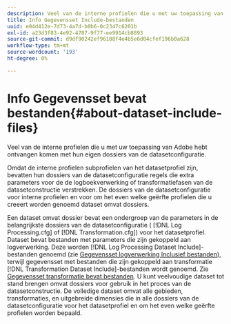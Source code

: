 ```yaml
---
description: Veel van de interne profielen die u met uw toepassing van Adobe hebt ontvangen komen met hun eigen dossiers van de datasetconfiguratie.
title: Info Gegevensset Include-bestanden
uuid: e04d412e-7d73-4a7d-b0b6-0c2347c6201b
exl-id: a23d3f83-4e92-4787-9f77-ee9914cb8893
source-git-commit: d9df90242ef96188f4e4b5e6d04cfef196b0a628
workflow-type: tm+mt
source-wordcount: '193'
ht-degree: 0%

---
```


# Info Gegevensset bevat bestanden{#about-dataset-include-files}

Veel van de interne profielen die u met uw toepassing van Adobe hebt ontvangen komen met hun eigen dossiers van de datasetconfiguratie.

Omdat de interne profielen subprofielen van het datasetprofiel zijn, bevatten hun dossiers van de datasetconfiguratie regels die extra parameters voor de de logboekverwerking of transformatiefasen van de datasetconstructie verstrekken. De dossiers van de datasetconfiguratie voor interne profielen en voor om het even welke geërfte profielen die u creeert worden genoemd dataset omvat dossiers.

Een dataset omvat dossier bevat een ondergroep van de parameters in de belangrijkste dossiers van de datasetconfiguratie ( [!DNL Log Processing.cfg] of [!DNL Transformation.cfg]) voor het datasetprofiel. Dataset bevat bestanden met parameters die zijn gekoppeld aan logverwerking. Deze worden [!DNL Log Processing Dataset Include]-bestanden genoemd (zie [Gegevensset logverwerking Inclusief bestanden](../../../home/c-dataset-const-proc/c-dataset-inc-files/c-types-dataset-inc-files/c-log-proc-dataset-inc-files/c-log-proc-dataset-inc-files.md#concept-999475a22519432e98844622ca95b6ab)), terwijl gegevensset met bestanden die zijn gekoppeld aan transformatie [!DNL Transformation Dataset Include]-bestanden wordt genoemd. Zie [Gegevensset transformatie bevat bestanden](../../../home/c-dataset-const-proc/c-dataset-inc-files/c-types-dataset-inc-files/c-trans-dataset-inc-files.md#concept-c64aa78ed9ce40b8a0f4932c82ff5ace). U kunt veelvoudige dataset tot stand brengen omvat dossiers voor gebruik in het proces van de datasetconstructie. De volledige dataset omvat alle gebieden, transformaties, en uitgebreide dimensies die in alle dossiers van de datasetconfiguratie voor het datasetprofiel en om het even welke geërfte profielen worden bepaald.
